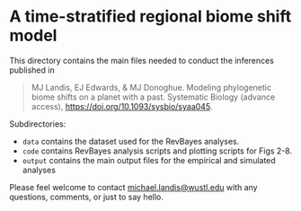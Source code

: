 # A time-stratified regional biome shift model

This directory contains the main files needed to conduct the inferences published in 

> MJ Landis, EJ Edwards, & MJ Donoghue. Modeling phylogenetic biome shifts on a planet with a past. Systematic Biology (advance access), https://doi.org/10.1093/sysbio/syaa045.

Subdirectories:
- `data` contains the dataset used for the RevBayes analyses.
- `code` contains RevBayes analysis scripts and plotting scripts for Figs 2-8.
- `output` contains the main output files for the empirical and simulated analyses

Please feel welcome to contact [michael.landis@wustl.edu](mailto:michael.landis@wustl.edu) with any questions, comments, or just to say hello.
